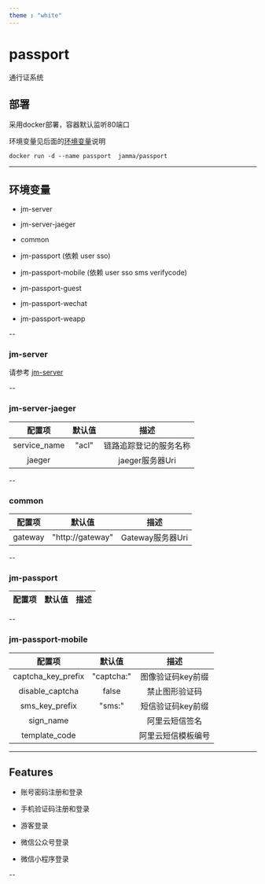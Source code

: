 ```yaml
---
theme : "white"
---
```


# passport

通行证系统

## 部署

采用docker部署，容器默认监听80端口

环境变量见后面的[环境变量](#环境变量)说明
```
docker run -d --name passport  jamma/passport
```

---

## <a name="环境变量">环境变量</a>

- jm-server

- jm-server-jaeger

- common

- jm-passport  (依赖 user sso)

- jm-passport-mobile (依赖 user sso sms verifycode)

- jm-passport-guest

- jm-passport-wechat

- jm-passport-weapp

--

### jm-server

请参考 [jm-server](https://github.com/jm-root/ms/tree/master/packages/jm-server)

--

### jm-server-jaeger

| 配置项 | 默认值 | 描述 |
| :-: | :-: | :-: |
|service_name|"acl"| 链路追踪登记的服务名称 |
|jaeger| |jaeger服务器Uri| 链路追踪服务器

--

### common

| 配置项 | 默认值 | 描述 |
| :-: | :-: | :-: |
|gateway|"http://gateway"|Gateway服务器Uri| 

--

### jm-passport

| 配置项 | 默认值 | 描述 |
| :-: | :-: | :-: |

--

### jm-passport-mobile

| 配置项 | 默认值 | 描述 |
| :-: | :-: | :-: |
|captcha_key_prefix|"captcha:"|图像验证码key前缀|
|disable_captcha|false|禁止图形验证码|
|sms_key_prefix|"sms:"|短信验证码key前缀|
|sign_name||阿里云短信签名|
|template_code||阿里云短信模板编号|

---

## Features

- 账号密码注册和登录

- 手机验证码注册和登录

- 游客登录

- 微信公众号登录

- 微信小程序登录

--
